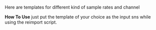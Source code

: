 Here are templates for different kind of sample rates and channel

**How To Use**
just put the template of your choice as the input sns while using the reimport script.
